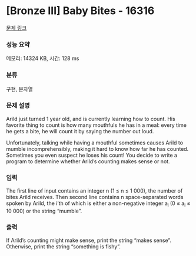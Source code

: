 # [Bronze III] Baby Bites - 16316 

[문제 링크](https://www.acmicpc.net/problem/16316) 

### 성능 요약

메모리: 14324 KB, 시간: 128 ms

### 분류

구현, 문자열

### 문제 설명

<p>Arild just turned 1 year old, and is currently learning how to count. His favorite thing to count is how many mouthfuls he has in a meal: every time he gets a bite, he will count it by saying the number out loud.</p>

<p>Unfortunately, talking while having a mouthful sometimes causes Arild to mumble incomprehensibly, making it hard to know how far he has counted. Sometimes you even suspect he loses his count! You decide to write a program to determine whether Arild’s counting makes sense or not.</p>

### 입력 

 <p>The first line of input contains an integer n (1 ≤ n ≤ 1 000), the number of bites Arild receives. Then second line contains n space-separated words spoken by Arild, the i’th of which is either a non-negative integer a<sub>i</sub> (0 ≤ a<sub>i</sub> ≤ 10 000) or the string “mumble”.</p>

### 출력 

 <p>If Arild’s counting might make sense, print the string “makes sense”. Otherwise, print the string “something is fishy”.</p>

